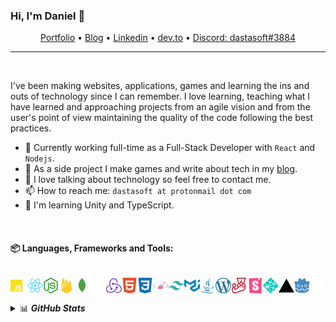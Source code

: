### Hi, I'm Daniel 👋

<p align="center">
    <a href="https://dastasoft.com/">Portfolio</a> •
    <a href="https://blog.dastasoft.com/">Blog</a> •
    <a href="https://www.linkedin.com/in/dastasoft/">Linkedin</a> •
    <a href="https://dev.to/dastasoft">dev.to</a> •
    <a href="https://discord.gg">Discord: dastasoft#3884</a>
</p>

<hr />
<br/>

I've been making websites, applications, games and learning the ins and outs of technology since I can remember. I love learning, teaching what I have learned and approaching projects from an agile vision and from the user's point of view maintaining the quality of the code following the best practices.

- 💼 Currently working full-time as a Full-Stack Developer with `React` and `Nodejs`.
- 🔭 As a side project I make games and write about tech in my [blog](https://blog.dastasoft.com/).
- 💬 I love talking about technology so feel free to contact me.
- 📫 How to reach me: `dastasoft at protonmail dot com`
- 🔰 I'm learning Unity and TypeScript.

<br />

#### 📦 Languages, Frameworks and Tools:

<div style="display: flex;">
<svg id="javascript-svg" height="25" role="img" viewBox="0 0 24 24" xmlns="http://www.w3.org/2000/svg" style="margin-right: 0.5rem;"><title>JavaScript icon</title><path fill="#F7DF1E" d="M0 0h24v24H0V0zm22.034 18.276c-.175-1.095-.888-2.015-3.003-2.873-.736-.345-1.554-.585-1.797-1.14-.091-.33-.105-.51-.046-.705.15-.646.915-.84 1.515-.66.39.12.75.42.976.9 1.034-.676 1.034-.676 1.755-1.125-.27-.42-.404-.601-.586-.78-.63-.705-1.469-1.065-2.834-1.034l-.705.089c-.676.165-1.32.525-1.71 1.005-1.14 1.291-.811 3.541.569 4.471 1.365 1.02 3.361 1.244 3.616 2.205.24 1.17-.87 1.545-1.966 1.41-.811-.18-1.26-.586-1.755-1.336l-1.83 1.051c.21.48.45.689.81 1.109 1.74 1.756 6.09 1.666 6.871-1.004.029-.09.24-.705.074-1.65l.046.067zm-8.983-7.245h-2.248c0 1.938-.009 3.864-.009 5.805 0 1.232.063 2.363-.138 2.711-.33.689-1.18.601-1.566.48-.396-.196-.597-.466-.83-.855-.063-.105-.11-.196-.127-.196l-1.825 1.125c.305.63.75 1.172 1.324 1.517.855.51 2.004.675 3.207.405.783-.226 1.458-.691 1.811-1.411.51-.93.402-2.07.397-3.346.012-2.054 0-4.109 0-6.179l.004-.056z"></path></svg>

<svg id="react-svg" height="25" style="margin-right: 0.5rem;" role="img" viewBox="0 0 24 24" xmlns="http://www.w3.org/2000/svg" ><title>React icon</title><path fill="#61DAFB" d="M14.23 12.004a2.236 2.236 0 0 1-2.235 2.236 2.236 2.236 0 0 1-2.236-2.236 2.236 2.236 0 0 1 2.235-2.236 2.236 2.236 0 0 1 2.236 2.236zm2.648-10.69c-1.346 0-3.107.96-4.888 2.622-1.78-1.653-3.542-2.602-4.887-2.602-.41 0-.783.093-1.106.278-1.375.793-1.683 3.264-.973 6.365C1.98 8.917 0 10.42 0 12.004c0 1.59 1.99 3.097 5.043 4.03-.704 3.113-.39 5.588.988 6.38.32.187.69.275 1.102.275 1.345 0 3.107-.96 4.888-2.624 1.78 1.654 3.542 2.603 4.887 2.603.41 0 .783-.09 1.106-.275 1.374-.792 1.683-3.263.973-6.365C22.02 15.096 24 13.59 24 12.004c0-1.59-1.99-3.097-5.043-4.032.704-3.11.39-5.587-.988-6.38-.318-.184-.688-.277-1.092-.278zm-.005 1.09v.006c.225 0 .406.044.558.127.666.382.955 1.835.73 3.704-.054.46-.142.945-.25 1.44-.96-.236-2.006-.417-3.107-.534-.66-.905-1.345-1.727-2.035-2.447 1.592-1.48 3.087-2.292 4.105-2.295zm-9.77.02c1.012 0 2.514.808 4.11 2.28-.686.72-1.37 1.537-2.02 2.442-1.107.117-2.154.298-3.113.538-.112-.49-.195-.964-.254-1.42-.23-1.868.054-3.32.714-3.707.19-.09.4-.127.563-.132zm4.882 3.05c.455.468.91.992 1.36 1.564-.44-.02-.89-.034-1.345-.034-.46 0-.915.01-1.36.034.44-.572.895-1.096 1.345-1.565zM12 8.1c.74 0 1.477.034 2.202.093.406.582.802 1.203 1.183 1.86.372.64.71 1.29 1.018 1.946-.308.655-.646 1.31-1.013 1.95-.38.66-.773 1.288-1.18 1.87-.728.063-1.466.098-2.21.098-.74 0-1.477-.035-2.202-.093-.406-.582-.802-1.204-1.183-1.86-.372-.64-.71-1.29-1.018-1.946.303-.657.646-1.313 1.013-1.954.38-.66.773-1.286 1.18-1.868.728-.064 1.466-.098 2.21-.098zm-3.635.254c-.24.377-.48.763-.704 1.16-.225.39-.435.782-.635 1.174-.265-.656-.49-1.31-.676-1.947.64-.15 1.315-.283 2.015-.386zm7.26 0c.695.103 1.365.23 2.006.387-.18.632-.405 1.282-.66 1.933-.2-.39-.41-.783-.64-1.174-.225-.392-.465-.774-.705-1.146zm3.063.675c.484.15.944.317 1.375.498 1.732.74 2.852 1.708 2.852 2.476-.005.768-1.125 1.74-2.857 2.475-.42.18-.88.342-1.355.493-.28-.958-.646-1.956-1.1-2.98.45-1.017.81-2.01 1.085-2.964zm-13.395.004c.278.96.645 1.957 1.1 2.98-.45 1.017-.812 2.01-1.086 2.964-.484-.15-.944-.318-1.37-.5-1.732-.737-2.852-1.706-2.852-2.474 0-.768 1.12-1.742 2.852-2.476.42-.18.88-.342 1.356-.494zm11.678 4.28c.265.657.49 1.312.676 1.948-.64.157-1.316.29-2.016.39.24-.375.48-.762.705-1.158.225-.39.435-.788.636-1.18zm-9.945.02c.2.392.41.783.64 1.175.23.39.465.772.705 1.143-.695-.102-1.365-.23-2.006-.386.18-.63.406-1.282.66-1.933zM17.92 16.32c.112.493.2.968.254 1.423.23 1.868-.054 3.32-.714 3.708-.147.09-.338.128-.563.128-1.012 0-2.514-.807-4.11-2.28.686-.72 1.37-1.536 2.02-2.44 1.107-.118 2.154-.3 3.113-.54zm-11.83.01c.96.234 2.006.415 3.107.532.66.905 1.345 1.727 2.035 2.446-1.595 1.483-3.092 2.295-4.11 2.295-.22-.005-.406-.05-.553-.132-.666-.38-.955-1.834-.73-3.703.054-.46.142-.944.25-1.438zm4.56.64c.44.02.89.034 1.345.034.46 0 .915-.01 1.36-.034-.44.572-.895 1.095-1.345 1.565-.455-.47-.91-.993-1.36-1.565z"></path></svg>

<svg id="node-dot-js-svg" height="25" style="margin-right: 0.5rem;" role="img" viewBox="0 0 24 24" xmlns="http://www.w3.org/2000/svg"><title>Node.js icon</title><path fill="#339933" d="M11.998,24c-0.321,0-0.641-0.084-0.922-0.247l-2.936-1.737c-0.438-0.245-0.224-0.332-0.08-0.383 c0.585-0.203,0.703-0.25,1.328-0.604c0.065-0.037,0.151-0.023,0.218,0.017l2.256,1.339c0.082,0.045,0.197,0.045,0.272,0l8.795-5.076 c0.082-0.047,0.134-0.141,0.134-0.238V6.921c0-0.099-0.053-0.192-0.137-0.242l-8.791-5.072c-0.081-0.047-0.189-0.047-0.271,0 L3.075,6.68C2.99,6.729,2.936,6.825,2.936,6.921v10.15c0,0.097,0.054,0.189,0.139,0.235l2.409,1.392 c1.307,0.654,2.108-0.116,2.108-0.89V7.787c0-0.142,0.114-0.253,0.256-0.253h1.115c0.139,0,0.255,0.112,0.255,0.253v10.021 c0,1.745-0.95,2.745-2.604,2.745c-0.508,0-0.909,0-2.026-0.551L2.28,18.675c-0.57-0.329-0.922-0.945-0.922-1.604V6.921 c0-0.659,0.353-1.275,0.922-1.603l8.795-5.082c0.557-0.315,1.296-0.315,1.848,0l8.794,5.082c0.57,0.329,0.924,0.944,0.924,1.603 v10.15c0,0.659-0.354,1.273-0.924,1.604l-8.794,5.078C12.643,23.916,12.324,24,11.998,24z M19.099,13.993 c0-1.9-1.284-2.406-3.987-2.763c-2.731-0.361-3.009-0.548-3.009-1.187c0-0.528,0.235-1.233,2.258-1.233 c1.807,0,2.473,0.389,2.747,1.607c0.024,0.115,0.129,0.199,0.247,0.199h1.141c0.071,0,0.138-0.031,0.186-0.081 c0.048-0.054,0.074-0.123,0.067-0.196c-0.177-2.098-1.571-3.076-4.388-3.076c-2.508,0-4.004,1.058-4.004,2.833 c0,1.925,1.488,2.457,3.895,2.695c2.88,0.282,3.103,0.703,3.103,1.269c0,0.983-0.789,1.402-2.642,1.402 c-2.327,0-2.839-0.584-3.011-1.742c-0.02-0.124-0.126-0.215-0.253-0.215h-1.137c-0.141,0-0.254,0.112-0.254,0.253 c0,1.482,0.806,3.248,4.655,3.248C17.501,17.007,19.099,15.91,19.099,13.993z"></path></svg>

<svg id="firebase-svg" height="25" style="margin-right: 0.5rem;" role="img" viewBox="0 0 24 24" xmlns="http://www.w3.org/2000/svg"><title>Firebase icon</title><path fill="#FFCA28" d="M3.89 15.672L6.255.461A.542.542 0 017.27.288l2.543 4.771zm16.794 3.692l-2.25-14a.54.54 0 00-.919-.295L3.316 19.365l7.856 4.427a1.621 1.621 0 001.588 0zM14.3 7.147l-1.82-3.482a.542.542 0 00-.96 0L3.53 17.984z"></path></svg>

<svg id="mongodb-svg" height="25" style="margin-right: 0.5rem;" role="img" viewBox="0 0 24 24" xmlns="http://www.w3.org/2000/svg"><title>MongoDB icon</title><path fill="#47A248" d="M17.182 9.518c-1.263-5.56-4.242-7.387-4.562-8.086C12.268.939 11.887 0 11.887 0l-.005.049v.013h-.001a.574.574 0 00-.004.039v.015h-.002l-.002.026v.026h-.003c-.001.008-.001.018-.003.025v.021h-.002c0 .007 0 .015-.002.021v.02h-.002l-.002.032v.002l-.01.05v.008h-.001l-.003.012v.017h-.003v.022h-.005v.018h-.005v.021h-.004v.019h-.004v.017h-.006v.014h-.004v.018h-.004v.014h-.005v.013h-.003v.015h-.004l-.001.004v.01h-.003l-.001.006v.006h-.002a.044.044 0 00-.002.01l-.01.021v.002a.03.03 0 00-.005.007v.008h-.004v.008h-.005v.008h-.003v.01h-.006v.014h-.004v.004h-.004v.008h-.004v.011h-.004v.008h-.006v.011h-.004v.008h-.005v.008h-.003v.01h-.005v.008h-.004v.006h-.004v.008h-.006V.76h-.004v.006h-.005v.008h-.004v.011h-.005v.004h-.003v.008h-.006v.004h-.004v.01h-.004v.004h-.004v.008h-.005v.006h-.003l-.002.004v.004h-.002l-.002.004v.001h-.001a.016.016 0 01-.004.007v.003h-.001l-.012.018v.001l-.01.01v.002l-.003.003v.003h-.002l-.003.003v.001h-.001l-.003.004v.004h-.003l-.002.002v.002h-.002c0 .002-.002.002-.002.003v.003h-.004l-.002.003V.92h-.003v.004h-.004V.93h-.004v.008h-.005V.93h-.005v.004h-.004V.94h-.005v.008h-.005v.004h-.004v.006h-.004v.004h-.004V.97h-.006v.004h-.004V.98h-.005v.004h-.004v.005h-.005v.01h-.002v.004h-.006v.005h-.004v.002h-.004v.004h-.005v.01h-.004v.004h-.005v.004h-.004v.006h-.005v.004h-.005v.004h-.004v.004h-.004v.01h-.004v.005h-.006v.004h-.004v.004h-.005v.006h-.004v.004h-.005v.007h-.004v.004h-.006V1.1h-.002v.004h-.004v.004h-.005v.004h-.004v.006h-.005v.004h-.003l-.001.002v.002h-.002l-.004.004-.004.003v.006h-.004v.005h-.004v.004h-.004v.004h-.003l-.003.003v.003h-.002l-.002.002v.003h-.002c-.005.006-.007.01-.014.016a.366.366 0 00-.051.042l-.022.017v.001h-.001a2.821 2.821 0 01-.05.039v.001l-.073.062V1.34h-.002c-.057.047-.117.1-.186.159V1.5h-.001c-.17.148-.37.338-.595.568l-.015.015-.004.004c-1.36 1.407-3.503 4.339-3.73 9.077-.02.392-.015.773.007 1.144v.009c.109 1.867.695 3.461 1.428 4.756v.001c.292.516.607.985.926 1.405v.001c1.102 1.455 2.227 2.317 2.514 2.526.44 1.023.4 2.779.4 2.779l.644.215s-.131-1.701.053-2.522c.057-.257.192-.476.349-.662a8.38 8.38 0 00.797-.645c.018-.019.028-.036.044-.054 1.52-1.418 4.362-4.91 3.388-10.599z"></path></svg>

<svg id="next-dot-js-svg" height="25" style="margin-right: 0.5rem;" role="img" viewBox="0 0 24 24" xmlns="http://www.w3.org/2000/svg"><title>Next.js icon</title><path fill="#ffffff" d="M11.5725 0c-.1763 0-.3098.0013-.3584.0067-.0516.0053-.2159.021-.3636.0328-3.4088.3073-6.6017 2.1463-8.624 4.9728C1.1004 6.584.3802 8.3666.1082 10.255c-.0962.659-.108.8537-.108 1.7474s.012 1.0884.108 1.7476c.652 4.506 3.8591 8.2919 8.2087 9.6945.7789.2511 1.6.4223 2.5337.5255.3636.04 1.9354.04 2.299 0 1.6117-.1783 2.9772-.577 4.3237-1.2643.2065-.1056.2464-.1337.2183-.1573-.0188-.0139-.8987-1.1938-1.9543-2.62l-1.919-2.592-2.4047-3.5583c-1.3231-1.9564-2.4117-3.556-2.4211-3.556-.0094-.0026-.0187 1.5787-.0235 3.509-.0067 3.3802-.0093 3.5162-.0516 3.596-.061.115-.108.1618-.2064.2134-.075.0374-.1408.0445-.495.0445h-.406l-.1078-.068a.4383.4383 0 01-.1572-.1712l-.0493-.1056.0053-4.703.0067-4.7054.0726-.0915c.0376-.0493.1174-.1125.1736-.143.0962-.047.1338-.0517.5396-.0517.4787 0 .5584.0187.6827.1547.0353.0377 1.3373 1.9987 2.895 4.3608a10760.433 10760.433 0 004.7344 7.1706l1.9002 2.8782.096-.0633c.8518-.5536 1.7525-1.3418 2.4657-2.1627 1.5179-1.7429 2.4963-3.868 2.8247-6.134.0961-.6591.1078-.854.1078-1.7475 0-.8937-.012-1.0884-.1078-1.7476-.6522-4.506-3.8592-8.2919-8.2087-9.6945-.7672-.2487-1.5836-.42-2.4985-.5232-.169-.0176-1.0835-.0366-1.6123-.037zm4.0685 7.217c.3473 0 .4082.0053.4857.047.1127.0562.204.1642.237.2767.0186.061.0234 1.3653.0186 4.3044l-.0067 4.2175-.7436-1.14-.7461-1.14v-3.066c0-1.982.0093-3.0963.0234-3.1502.0375-.1313.1196-.2346.2323-.2955.0961-.0494.1313-.054.4997-.054z"></path></svg>

<svg id="redux-svg" height="25" style="margin-right: 0.5rem;" role="img" viewBox="0 0 24 24" xmlns="http://www.w3.org/2000/svg"><title>Redux icon</title><path fill="#764ABC" d="M16.634 16.504c.87-.075 1.543-.84 1.5-1.754-.047-.914-.796-1.648-1.709-1.648h-.061a1.71 1.71 0 00-1.648 1.769c.03.479.226.869.494 1.153-1.048 2.038-2.621 3.536-5.005 4.795-1.603.838-3.296 1.154-4.944.93-1.378-.195-2.456-.81-3.116-1.799-.988-1.499-1.078-3.116-.255-4.734.6-1.17 1.499-2.023 2.099-2.443a9.96 9.96 0 01-.42-1.543C-.868 14.408-.416 18.752.932 20.805c1.004 1.498 3.057 2.456 5.304 2.456.6 0 1.23-.044 1.843-.194 3.897-.749 6.848-3.086 8.541-6.532zm5.348-3.746c-2.32-2.728-5.738-4.226-9.634-4.226h-.51c-.253-.554-.837-.899-1.498-.899h-.045c-.943 0-1.678.81-1.647 1.753.03.898.794 1.648 1.708 1.648h.074a1.69 1.69 0 001.499-1.049h.555c2.309 0 4.495.674 6.488 1.992 1.527 1.005 2.622 2.323 3.237 3.897.538 1.288.509 2.547-.045 3.597-.855 1.647-2.294 2.517-4.196 2.517-1.199 0-2.367-.375-2.967-.644-.36.298-.96.793-1.394 1.093 1.318.598 2.652.943 3.94.943 2.922 0 5.094-1.647 5.919-3.236.898-1.798.824-4.824-1.47-7.416zM6.49 17.042c.03.899.793 1.648 1.708 1.648h.06a1.688 1.688 0 001.648-1.768c0-.9-.779-1.647-1.693-1.647h-.06c-.06 0-.15 0-.226.029-1.243-2.098-1.768-4.347-1.572-6.772.12-1.828.72-3.417 1.797-4.735.9-1.124 2.593-1.68 3.747-1.708 3.236-.061 4.585 3.971 4.689 5.574l1.498.45C17.741 3.197 14.686.62 11.764.62 9.02.62 6.49 2.613 5.47 5.535 4.077 9.43 4.991 13.177 6.7 16.174c-.15.195-.24.539-.21.868z"></path></svg>

<svg id="html5-svg" height="25" style="margin-right: 0.5rem;" role="img" viewBox="0 0 24 24" xmlns="http://www.w3.org/2000/svg"><title>HTML5 icon</title><path fill="#E34F26" d="M1.5 0h21l-1.91 21.563L11.977 24l-8.564-2.438L1.5 0zm7.031 9.75l-.232-2.718 10.059.003.23-2.622L5.412 4.41l.698 8.01h9.126l-.326 3.426-2.91.804-2.955-.81-.188-2.11H6.248l.33 4.171L12 19.351l5.379-1.443.744-8.157H8.531z"></path></svg>

<svg id="css3-svg" height="25" style="margin-right: 0.5rem;" role="img" viewBox="0 0 24 24" xmlns="http://www.w3.org/2000/svg"><title>CSS3 icon</title><path fill="#1572B6" d="M1.5 0h21l-1.91 21.563L11.977 24l-8.565-2.438L1.5 0zm17.09 4.413L5.41 4.41l.213 2.622 10.125.002-.255 2.716h-6.64l.24 2.573h6.182l-.366 3.523-2.91.804-2.956-.81-.188-2.11h-2.61l.29 3.855L12 19.288l5.373-1.53L18.59 4.414z"></path></svg>

<svg id="styled-components-svg" height="25" style="margin-right: 0.5rem;" role="img" viewBox="0 0 24 24" xmlns="http://www.w3.org/2000/svg"><title>styled-components icon</title><path fill="#DB7093" d="M16.214 6.762l-.075.391c-.116.741-.074.953.244 1.228l.307.254-.318 1.418c-.19.846-.423 1.555-.571 1.788-.127.201-.275.497-.307.656-.053.19-.233.381-.508.55-.243.138-.72.508-1.058.805-.27.243-.456.392-.557.456l-.33.261c-.106.17-.166.307-.189.411-.023.107-.01.178.024.23.033.05.09.085.168.107a.954.954 0 00.282.023 3 3 0 00.632-.112c.07-.019.125-.037.173-.053.074-.091.245-.263.548-.562.804-.793 1.111-1.227.794-1.11-.117.042-.064-.064.137-.276.424-.413.667-1.037 1.175-2.994.402-1.545.402-1.567.698-1.567.139 0 .532.024.532.024V6.762h-.902zm3.839 3.165c-.064 0-.17.096-.233.202-.116.19.021.306 1.767 1.396 1.037.657 1.873 1.217 1.852 1.26-.021.031-.868.582-1.883 1.217-1.842 1.142-1.852 1.153-1.683 1.386.212.275 0 .37 2.391-1.122L24 13.155v-.836l-1.937-1.196c-1.047-.656-1.957-1.185-2.01-1.196zm-16.085.117c-.053 0-.963.54-2.01 1.185L0 12.425v.836l1.947 1.217c1.08.666 1.99 1.217 2.032 1.217.042 0 .127-.096.212-.212.127-.201.02-.286-1.768-1.418C.72 12.996.54 12.848.71 12.732c.106-.074.91-.572 1.778-1.111 1.979-1.217 1.873-1.133 1.714-1.387-.063-.105-.17-.2-.233-.19zm8.684.023c-.292-.002-.92.443-2.8 1.978-.081.193-.088.326-.051.412.024.059.068.1.129.13.06.03.138.048.224.055.171.015.373-.012.536-.044l.11-.025a.386.386 0 01.144-.118c.116-.064.603-.508 1.09-.984.857-.868 1.058-1.26.709-1.387a.24.24 0 00-.09-.017zm2.196.603c-.257.007-.72.305-1.513.938-.398.323-.65.497-.785.533l-.524.414c-.197.36-.226.583-.174.706a.25.25 0 00.138.134.644.644 0 00.24.045 2.18 2.18 0 00.58-.085 3.466 3.466 0 00.291-.092l.029-.012.053-.028c.1-.129.33-.372.618-.652.91-.878 1.375-1.502 1.28-1.735-.043-.113-.117-.17-.233-.166zm-2.424 1.08c-.074.008-.24.136-.539.398-.432.382-.903.602-1.066.504a3.97 3.97 0 01-.114.024c-.166.033-.373.06-.558.045a.708.708 0 01-.252-.063.337.337 0 01-.168-.17c-.037-.09-.037-.202.005-.345l-.65.534-1.471 1.217V15.867l4.82-3.797a.41.41 0 01.016-.123c.037-.134.035-.202-.023-.196zm2.074.639c-.073 0-.195.103-.39.31-.265.283-.682.557-.903.613l-.034.018a2.191 2.191 0 01-.11.042c-.06.02-.138.044-.228.068-.18.049-.404.094-.604.089a.732.732 0 01-.275-.054.344.344 0 01-.184-.18c-.058-.139-.035-.334.092-.611L7.61 16.033v1.205h1.868l3.962-3.112c.103-.114.258-.27.467-.465.56-.519.687-.698.687-.963 0-.206-.023-.31-.096-.31zm.943 1.95l-.339.338c-.19.18-.529.402-.761.497l-.046.02-.003.005-.01.01c-.009.007-.013.008-.02.011a3.432 3.432 0 01-.282.093 3.058 3.058 0 01-.65.115 1.035 1.035 0 01-.31-.027.364.364 0 01-.218-.144c-.048-.074-.062-.173-.035-.295a1.11 1.11 0 01.095-.25l-3.197 2.526h4.252l.508-.582c.698-.814 1.016-1.396 1.016-1.894z"></path></svg>

<svg id="tailwindcss-svg" height="25" style="margin-right: 0.5rem;" role="img" viewBox="0 0 24 24" xmlns="http://www.w3.org/2000/svg"><title>Tailwind CSS icon</title><path fill="#38B2AC" d="M12.001,4.8c-3.2,0-5.2,1.6-6,4.8c1.2-1.6,2.6-2.2,4.2-1.8c0.913,0.228,1.565,0.89,2.288,1.624 C13.666,10.618,15.027,12,18.001,12c3.2,0,5.2-1.6,6-4.8c-1.2,1.6-2.6,2.2-4.2,1.8c-0.913-0.228-1.565-0.89-2.288-1.624 C16.337,6.182,14.976,4.8,12.001,4.8z M6.001,12c-3.2,0-5.2,1.6-6,4.8c1.2-1.6,2.6-2.2,4.2-1.8c0.913,0.228,1.565,0.89,2.288,1.624 c1.177,1.194,2.538,2.576,5.512,2.576c3.2,0,5.2-1.6,6-4.8c-1.2,1.6-2.6,2.2-4.2,1.8c-0.913-0.228-1.565-0.89-2.288-1.624 C10.337,13.382,8.976,12,6.001,12z"></path></svg>

<svg id="material-ui-svg" height="25" style="margin-right: 0.5rem;" role="img" viewBox="0 0 24 24" xmlns="http://www.w3.org/2000/svg"><title>Material-UI icon</title><path fill="#0081CB" d="M0 2.475v10.39l3 1.733V7.67l6 3.465 6-3.465v3.465l-6 3.463v3.464l6 3.463 9-5.195V9.402l-3 1.733v3.463l-6 3.464-3-1.732 6-3.465V2.475L9 7.67 0 2.475zm24 0l-3 1.73V7.67l3-1.732V2.474Z"></path></svg>

<svg id="java-svg" height="25" style="margin-right: 0.5rem;" role="img" viewBox="0 0 24 24" xmlns="http://www.w3.org/2000/svg"><title>Java icon</title><path fill="#007396" d="M8.851 18.56s-.917.534.653.714c1.902.218 2.874.187 4.969-.211 0 0 .552.346 1.321.646-4.699 2.013-10.633-.118-6.943-1.149M8.276 15.933s-1.028.761.542.924c2.032.209 3.636.227 6.413-.308 0 0 .384.389.987.602-5.679 1.661-12.007.13-7.942-1.218M13.116 11.475c1.158 1.333-.304 2.533-.304 2.533s2.939-1.518 1.589-3.418c-1.261-1.772-2.228-2.652 3.007-5.688 0-.001-8.216 2.051-4.292 6.573M19.33 20.504s.679.559-.747.991c-2.712.822-11.288 1.069-13.669.033-.856-.373.75-.89 1.254-.998.527-.114.828-.093.828-.093-.953-.671-6.156 1.317-2.643 1.887 9.58 1.553 17.462-.7 14.977-1.82M9.292 13.21s-4.362 1.036-1.544 1.412c1.189.159 3.561.123 5.77-.062 1.806-.152 3.618-.477 3.618-.477s-.637.272-1.098.587c-4.429 1.165-12.986.623-10.522-.568 2.082-1.006 3.776-.892 3.776-.892M17.116 17.584c4.503-2.34 2.421-4.589.968-4.285-.355.074-.515.138-.515.138s.132-.207.385-.297c2.875-1.011 5.086 2.981-.928 4.562 0-.001.07-.062.09-.118M14.401 0s2.494 2.494-2.365 6.33c-3.896 3.077-.888 4.832-.001 6.836-2.274-2.053-3.943-3.858-2.824-5.539 1.644-2.469 6.197-3.665 5.19-7.627M9.734 23.924c4.322.277 10.959-.153 11.116-2.198 0 0-.302.775-3.572 1.391-3.688.694-8.239.613-10.937.168 0-.001.553.457 3.393.639"></path></svg>

<svg id="wordpress-svg" height="25" style="margin-right: 0.5rem;" role="img" viewBox="0 0 24 24" xmlns="http://www.w3.org/2000/svg"><title>WordPress icon</title><path fill="#21759B" d="M21.469 6.825c.84 1.537 1.318 3.3 1.318 5.175 0 3.979-2.156 7.456-5.363 9.325l3.295-9.527c.615-1.54.82-2.771.82-3.864 0-.405-.026-.78-.07-1.11m-7.981.105c.647-.03 1.232-.105 1.232-.105.582-.075.514-.93-.067-.899 0 0-1.755.135-2.88.135-1.064 0-2.85-.15-2.85-.15-.585-.03-.661.855-.075.885 0 0 .54.061 1.125.09l1.68 4.605-2.37 7.08L5.354 6.9c.649-.03 1.234-.1 1.234-.1.585-.075.516-.93-.065-.896 0 0-1.746.138-2.874.138-.2 0-.438-.008-.69-.015C4.911 3.15 8.235 1.215 12 1.215c2.809 0 5.365 1.072 7.286 2.833-.046-.003-.091-.009-.141-.009-1.06 0-1.812.923-1.812 1.914 0 .89.513 1.643 1.06 2.531.411.72.89 1.643.89 2.977 0 .915-.354 1.994-.821 3.479l-1.075 3.585-3.9-11.61.001.014zM12 22.784c-1.059 0-2.081-.153-3.048-.437l3.237-9.406 3.315 9.087c.024.053.05.101.078.149-1.12.393-2.325.609-3.582.609M1.211 12c0-1.564.336-3.05.935-4.39L7.29 21.709C3.694 19.96 1.212 16.271 1.211 12M12 0C5.385 0 0 5.385 0 12s5.385 12 12 12 12-5.385 12-12S18.615 0 12 0"></path></svg>

<svg id="jest-svg" height="25" style="margin-right: 0.5rem;" role="img" viewBox="0 0 24 24" xmlns="http://www.w3.org/2000/svg"><title>Jest icon</title><path fill="#C21325" d="M22.251 11.82a3.117 3.117 0 0 0-2.328-3.01L22.911 0H8.104L11.1 8.838a3.116 3.116 0 0 0-2.244 2.988c0 1.043.52 1.967 1.313 2.536a8.279 8.279 0 0 1-1.084 1.244 8.14 8.14 0 0 1-2.55 1.647c-.834-.563-1.195-1.556-.869-2.446a3.11 3.11 0 0 0-.91-6.08 3.117 3.117 0 0 0-3.113 3.113c0 .848.347 1.626.903 2.182-.048.097-.097.195-.146.299-.465.959-.993 2.043-1.195 3.259-.403 2.432.257 4.384 1.849 5.489A5.093 5.093 0 0 0 5.999 24c1.827 0 3.682-.917 5.475-1.807 1.279-.632 2.599-1.292 3.898-1.612.48-.118.98-.187 1.508-.264 1.07-.153 2.175-.312 3.168-.89a4.482 4.482 0 0 0 2.182-3.091c.174-.994 0-1.994-.444-2.87.298-.48.465-1.042.465-1.647zm-1.355 0c0 .965-.785 1.75-1.75 1.75a1.753 1.753 0 0 1-1.085-3.126l.007-.007c.056-.042.118-.084.18-.125 0 0 .008 0 .008-.007.028-.014.055-.035.083-.05.007 0 .014-.006.021-.006.028-.014.063-.028.097-.042.035-.014.07-.027.098-.041.007 0 .013-.007.02-.007.028-.007.056-.021.084-.028.007 0 .02-.007.028-.007.034-.007.062-.014.097-.02h.007l.104-.022c.007 0 .02 0 .028-.007.028 0 .055-.007.083-.007h.035c.035 0 .07-.007.111-.007h.09c.028 0 .05 0 .077.007h.014c.055.007.111.014.167.028a1.766 1.766 0 0 1 1.396 1.723zM10.043 1.39h10.93l-2.509 7.4c-.104.02-.208.055-.312.09l-2.64-5.385-2.648 5.35c-.104-.034-.216-.055-.327-.076l-2.494-7.38zm4.968 9.825a3.083 3.083 0 0 0-.938-1.668l1.438-2.904 1.452 2.967c-.43.43-.743.98-.868 1.605H15.01zm-3.481-1.098c.034-.007.062-.014.097-.02h.02c.029-.008.056-.008.084-.015h.028c.028 0 .049-.007.076-.007h.271c.028 0 .049.007.07.007.014 0 .02 0 .035.007.027.007.048.007.076.014.007 0 .014 0 .028.007l.097.02h.007c.028.008.056.015.083.029.007 0 .014.007.028.007.021.007.049.014.07.027.007 0 .014.007.02.007.028.014.056.021.084.035h.007a.374.374 0 0 1 .09.049h.007c.028.014.056.034.084.048.007 0 .007.007.013.007.028.014.05.035.077.049l.007.007c.083.062.16.132.236.201l.007.007a1.747 1.747 0 0 1 .48 1.209 1.752 1.752 0 0 1-3.502 0 1.742 1.742 0 0 1 1.32-1.695zm-6.838-.049c.966 0 1.751.786 1.751 1.751s-.785 1.751-1.75 1.751-1.752-.785-1.752-1.75.786-1.752 1.751-1.752zm16.163 6.025a3.07 3.07 0 0 1-1.508 2.133c-.758.438-1.689.577-2.669.716a17.29 17.29 0 0 0-1.64.291c-1.445.355-2.834 1.05-4.182 1.717-1.724.854-3.35 1.66-4.857 1.66a3.645 3.645 0 0 1-2.154-.688c-1.529-1.056-1.453-3.036-1.272-4.12.167-1.015.632-1.966 1.077-2.877.028-.055.049-.104.077-.16.152.056.312.098.479.126-.264 1.473.486 2.994 1.946 3.745l.264.139.284-.104c1.216-.431 2.342-1.133 3.336-2.071a9.334 9.334 0 0 0 1.445-1.716c.16.027.32.034.48.034a3.117 3.117 0 0 0 3.008-2.327h1.167a3.109 3.109 0 0 0 3.01 2.327c.576 0 1.11-.16 1.57-.43.18.52.236 1.063.139 1.605z"></path></svg>

<svg id="storybook-svg" height="25" style="margin-right: 0.5rem;" role="img" viewBox="0 0 24 24" xmlns="http://www.w3.org/2000/svg"><title>Storybook icon</title><path fill="#FF4785" d="M16.71.243l-.12 2.71a.18.18 0 00.29.15l1.06-.8.9.7a.18.18 0 00.28-.14l-.1-2.76 1.33-.1a1.2 1.2 0 011.279 1.2v21.596a1.2 1.2 0 01-1.26 1.2l-16.096-.72a1.2 1.2 0 01-1.15-1.16l-.75-19.797a1.2 1.2 0 011.13-1.27L16.7.222zM13.64 9.3c0 .47 3.16.24 3.59-.08 0-3.2-1.72-4.89-4.859-4.89-3.15 0-4.899 1.72-4.899 4.29 0 4.45 5.999 4.53 5.999 6.959 0 .7-.32 1.1-1.05 1.1-.96 0-1.35-.49-1.3-2.16 0-.36-3.649-.48-3.769 0-.27 4.03 2.23 5.2 5.099 5.2 2.79 0 4.969-1.49 4.969-4.18 0-4.77-6.099-4.64-6.099-6.999 0-.97.72-1.1 1.13-1.1.45 0 1.25.07 1.19 1.87z"></path></svg>

<svg id="netlify-svg" height="25" style="margin-right: 0.5rem;" role="img" viewBox="0 0 24 24" xmlns="http://www.w3.org/2000/svg"><title>Netlify icon</title><path fill="#00C7B7" d="M17.3877 8.3286l-.0088-.0037c-.005-.002-.01-.0038-.0144-.0082a.0689.0689 0 0 1-.0176-.0582l.4839-2.9581 2.269 2.2696L17.74 8.574a.052.052 0 0 1-.0206.0037H17.71a.0647.0647 0 0 1-.0126-.0106 1.074 1.074 0 0 0-.3097-.2385zm3.291-.1802l2.4262 2.426c.5039.5045.7561.7562.8481 1.0479.0138.0431.025.0863.0338.1308l-5.798-2.4555a.4557.4557 0 0 0-.0093-.0038c-.0232-.0094-.0501-.02-.0501-.0439 0-.0237.0275-.035.0507-.0444l.0075-.0031zm3.2092 4.3833c-.1252.2354-.3693.4795-.7824.8932l-2.7353 2.7347-3.5377-.7367-.0188-.0038c-.0313-.005-.0645-.0107-.0645-.0388a1.0678 1.0678 0 0 0-.41-.7467c-.0144-.0144-.0106-.037-.0063-.0576 0-.003 0-.0063.0013-.0088l.6654-4.0848.0025-.0138c.0038-.0313.0094-.0676.0376-.0676a1.0829 1.0829 0 0 0 .726-.4162c.0056-.0063.0094-.0131.017-.0169.02-.0094.0437 0 .0644.0088l6.0402 2.555zm-4.1467 4.257l-4.498 4.4979.77-4.732.0012-.0063a.083.083 0 0 1 .0038-.0182c.0063-.015.0226-.0213.0382-.0275l.0075-.0031a1.158 1.158 0 0 0 .435-.3236c.015-.0176.0332-.0345.0564-.0376a.0563.0563 0 0 1 .0181 0l3.1672.651zm-5.45 5.4499l-.507.507-5.6052-8.1007a.2654.2654 0 0 0-.0062-.0088c-.0088-.012-.0182-.0238-.0163-.0376.0006-.01.0069-.0188.0138-.0263l.0062-.0081c.017-.025.0313-.05.047-.077l.0125-.0219.0019-.0019c.0087-.015.0169-.0294.0319-.0376.0131-.0063.0313-.0038.0457-.0006l6.2098 1.2807a.1027.1027 0 0 1 .0476.0206c.008.0081.01.017.0119.027a1.0998 1.0998 0 0 0 .6434.7354c.0175.0088.01.0282.002.0488a.149.149 0 0 0-.0095.0282c-.0782.4757-.7492 4.568-.9295 5.6728zm-1.059 1.0584c-.3737.37-.594.5659-.8432.6447a1.2519 1.2519 0 0 1-.7549 0c-.2916-.0926-.5439-.3442-1.0478-.8487l-5.629-5.629 1.4704-2.2802a.0938.0938 0 0 1 .025-.0294c.0157-.0113.0382-.0063.057 0a1.5235 1.5235 0 0 0 1.0253-.052c.0169-.0063.0338-.0106.0469.0013a.119.119 0 0 1 .0175.02l5.6327 8.174zm-8.8175-6.3756L3.1234 15.63l2.55-1.0879a.0526.0526 0 0 1 .0207-.0044c.0213 0 .0338.0213.045.0407a1.8214 1.8214 0 0 0 .0814.1152l.0082.01c.0075.0106.0025.0213-.005.0313l-1.4084 2.1864zm-1.8628-1.8628L.9183 13.4249c-.278-.2779-.4795-.4794-.6197-.6528l4.9674 1.0303a.5258.5258 0 0 0 .0187.003c.0307.005.0645.0107.0645.0395 0 .0313-.037.0457-.0682.0576l-.0144.0063zM.0132 11.932a1.2519 1.2519 0 0 1 .0563-.3098c.0927-.2917.3443-.5434.8488-1.0478l2.0906-2.0906a1361.7196 1361.7196 0 0 0 2.8955 4.1855c.017.0226.0357.0476.0163.0664-.0914.1008-.1828.211-.2473.3305a.1001.1001 0 0 1-.0313.0388c-.008.005-.0169.003-.0262.0013h-.0013l-5.6014-1.175zm3.5553-4.0078l2.811-2.811c.2641.1157 1.2256.522 2.0856.885.651.2754 1.2443.5258 1.4308.6071.0188.0076.0357.015.0439.0338.005.0113.0025.0257 0 .0376a1.2537 1.2537 0 0 0 .3273 1.1442c.0188.0188 0 .0457-.0163.0689l-.0088.0131-2.8542 4.421c-.0075.0124-.0144.023-.0269.0312-.015.0094-.0363.005-.0538.0006a1.4234 1.4234 0 0 0-.34-.0463c-.1026 0-.214.0188-.3266.0395h-.0007c-.0125.0019-.0238.0044-.0338-.0031a.1314.1314 0 0 1-.0281-.032zm3.3787-3.3788l3.6391-3.639c.504-.5039.7562-.7561 1.0478-.8481a1.2519 1.2519 0 0 1 .755 0c.2916.092.5438.3442 1.0477.848l.7887.7888-2.5882 4.0084a.097.097 0 0 1-.0257.03c-.0156.0107-.0375.0063-.0563 0a1.3126 1.3126 0 0 0-1.2018.2316c-.0169.0176-.042.0075-.0632-.0019-.338-.147-2.967-1.258-3.343-1.4177zm7.8278-2.3009l2.3898 2.3898-.5758 3.5665v.0094a.0845.0845 0 0 1-.005.0238c-.0063.0125-.0188.015-.0313.0188a1.1454 1.1454 0 0 0-.343.1709.0964.0964 0 0 0-.0125.0106c-.007.0075-.0138.0144-.025.0157a.0714.0714 0 0 1-.027-.0044l-3.6416-1.5473-.007-.0031c-.0231-.0094-.0506-.0207-.0506-.0445a1.3758 1.3758 0 0 0-.194-.5727c-.0176-.0288-.037-.0588-.022-.0883zm-2.461 5.3868l3.4138 1.446c.0188.0087.0394.0168.0476.0362a.0663.0663 0 0 1 0 .0357.848.848 0 0 0-.0188.1646v.0958c0 .0238-.0244.0338-.047.0432l-.0069.0025c-.5408.231-7.5924 3.238-7.603 3.238-.0107 0-.022 0-.0326-.0107-.0188-.0188 0-.0451.0169-.0689a.4757.4757 0 0 0 .0087-.0125l2.8054-4.344.005-.0074c.0163-.0263.035-.0557.0651-.0557l.0282.0043c.0638.0088.1202.017.1771.017.4257 0 .82-.2072 1.0579-.5615a.1001.1001 0 0 1 .0212-.025c.017-.0126.042-.0063.0614.0024zm-3.9095 5.7492l7.6863-3.278s.0113 0 .022.0106c.0419.042.0776.0701.112.0964l.0169.0107c.0156.0088.0313.0188.0325.035 0 .0063 0 .01-.0013.0157l-.6584 4.0447-.0025.0163c-.0044.0313-.0088.067-.0382.067a1.0822 1.0822 0 0 0-.8594.5301l-.0031.005c-.0088.0144-.017.0282-.0313.0357-.0131.0063-.03.0038-.0438.0006L8.5064 13.706c-.0063-.0013-.0952-.3249-.102-.3255z"></path></svg>

<svg id="vercel-svg" height="25" style="margin-right: 0.5rem;" role="img" viewBox="0 0 24 24" xmlns="http://www.w3.org/2000/svg"><title>Vercel icon</title><path fill="#000000" d="M24 22.525H0l12-21.05 12 21.05z"></path></svg>

<svg id="godotengine-svg" height="25" style="margin-right: 0.5rem;" role="img" viewBox="0 0 24 24" xmlns="http://www.w3.org/2000/svg"><title>Godot Engine icon</title><path fill="#478CBF" d="M9.5598.683c-1.096.244-2.1812.5831-3.1983 1.0951.023.8981.081 1.7582.199 2.6323-.395.253-.81.47-1.178.766-.375.288-.7581.564-1.0971.9011-.6781-.448-1.3962-.869-2.1352-1.2411C1.3532 5.6934.608 6.6186 0 7.6546c.458.7411.936 1.4352 1.4521 2.0942h.014v6.3565c.012 0 .023 0 .035.003l3.8963.376c.204.02.364.184.378.3891l.12 1.7201 3.3994.242.234-1.587c.03-.206.207-.358.415-.358h4.1114c.208 0 .385.152.415.358l.234 1.587 3.3993-.242.12-1.72a.4196.4196 0 01.378-.3891l3.8954-.376c.012 0 .023-.003.035-.003v-.5071h.002V9.7498h.014c.516-.659.994-1.3531 1.4521-2.0942-.608-1.036-1.3541-1.9611-2.1512-2.8192-.739.372-1.4571.793-2.1352 1.2411-.339-.337-.721-.613-1.096-.901-.369-.296-.7841-.5131-1.1781-.7661.117-.8741.175-1.7342.199-2.6323-1.0171-.512-2.1012-.851-3.1983-1.095-.438.736-.838 1.533-1.1871 2.3121-.414-.069-.829-.094-1.2461-.099h-.016c-.417.005-.832.03-1.2461.099-.349-.779-.749-1.576-1.1881-2.3121l.001-.001zM6.4765 9.9889c1.2971 0 2.3492 1.0511 2.3492 2.3482s-1.052 2.3482-2.3492 2.3482c-1.296 0-2.3482-1.051-2.3482-2.3482 0-1.297 1.0511-2.3482 2.3482-2.3482zm11.049 0c1.296 0 2.3482 1.0511 2.3482 2.3482s-1.0511 2.3482-2.3482 2.3482-2.3492-1.051-2.3492-2.3482c0-1.297 1.051-2.3482 2.3492-2.3482zm-10.824.9301c-.861 0-1.559.698-1.559 1.5591s.698 1.5582 1.559 1.5582c.8611 0 1.5592-.698 1.5592-1.5582 0-.86-.697-1.559-1.5591-1.559zm10.598 0c-.8611 0-1.5582.698-1.5582 1.5591s.697 1.5582 1.5581 1.5582c.8611 0 1.5592-.698 1.5592-1.5582 0-.86-.697-1.559-1.5592-1.559zm-5.2985.453c.417 0 .757.308.757.6871v2.1622c0 .379-.339.687-.757.687s-.756-.308-.756-.687V12.059c0-.379.339-.687.756-.687zM1.4601 16.9464c.002.377.006.789.006.871 0 3.7014 4.6944 5.4795 10.5269 5.5005h.014c5.8325-.02 10.5259-1.7991 10.5259-5.5004 0-.084.005-.495.007-.871l-3.5023.338-.121 1.729a.421.421 0 01-.389.3901l-4.1814.296a.4203.4203 0 01-.415-.358l-.238-1.6141h-3.3863l-.238 1.6141a.4192.4192 0 01-.4451.357l-4.1513-.296c-.208-.015-.375-.181-.389-.389l-.12-1.7292-3.5044-.337z"></path></svg>

<svg id="unity-svg" height="25" style="margin-right: 0.5rem;"  role="img" viewBox="0 0 24 24" xmlns="http://www.w3.org/2000/svg"><title>Unity icon</title><path fill="#ffffff" d="M24 9.533L21.374 0 11.57 2.555l-1.45 2.49-2.945-.022L0 12l7.176 6.978 2.943-.023 1.454 2.49 9.8 2.554L24 14.47 22.508 12 24 9.533zM10.356 5.445l7.499-1.874-4.304 7.251H4.94l5.416-5.377zm0 13.11L4.94 13.18h8.61l4.305 7.251-7.5-1.874zm9.598.696l-4.307-7.25 4.307-7.253L22.033 12l-2.08 7.25z"></path></svg>

</div>

<details>
  <summary>📊 <b><i>GitHub Stats</i></b></summary>
  <img src="https://github-readme-stats.vercel.app/api?username=dastasoft&show_icons=true&theme=tokyonight&count_private=true" alt="dastasoft GitHub Stats" />
</details>
